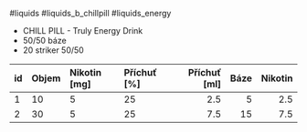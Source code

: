 
#liquids #liquids_b_chillpill #liquids_energy 

- CHILL PILL - Truly Energy Drink
- 50/50 báze
- 20 striker 50/50

| id | Objem | Nikotin [mg] |Příchuť [%] | Příchuť [ml] | Báze | Nikotin |
| :-- | :-- | :-- | :-- | --: | --: | --: |
| 1 | 10 | 5 | 25 | 2.5 | 5 | 2.5 |
| 2 | 30 | 5 | 25 | 7.5 | 15 | 7.5 |